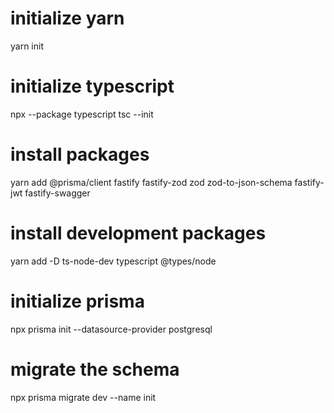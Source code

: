 # initialize yarn
yarn init

# initialize typescript
npx --package typescript tsc --init

# install packages
yarn add @prisma/client fastify fastify-zod zod zod-to-json-schema fastify-jwt fastify-swagger

# install development packages
yarn add -D ts-node-dev typescript @types/node

# initialize prisma
npx prisma init --datasource-provider postgresql

# migrate the schema
npx prisma migrate dev --name init